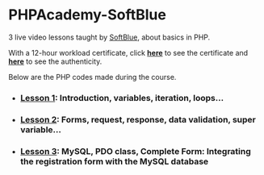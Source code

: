 # PHPAcademy-SoftBlue
3 live video lessons taught by [SoftBlue](http://www.softblue.com.br), about basics in PHP. 

With a 12-hour workload certificate, click **[here](https://github.com/samuel-sanches-BR/PHPAcademy-SoftBlue/blob/exercise-certified/341118645604.pdf)** to see the certificate and **[here](http://www.softblue.com.br/certificado/341118645604)** to see the authenticity.

Below are the PHP codes made during the course.

* ### [Lesson 1](https://github.com/samuel-sanches-BR/Cursos-Softblue/blob/lesson1-phpacademy/README.md): Introduction, variables, iteration, loops...
    
* ### [Lesson 2](https://github.com/samuel-sanches-BR/Cursos-Softblue/blob/lesson2-phpacademy/README.md): Forms, request, response, data validation, super variable... 
  
* ### [Lesson 3](https://github.com/samuel-sanches-BR/Cursos-Softblue/blob/lesson3-phpacademy/README.md): MySQL, PDO class, Complete Form: Integrating the registration form with the MySQL database
